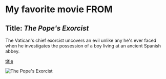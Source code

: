   # My favorite movie FROM
  ## Title: *The Pope's Exorcist*
  The Vatican's chief exorcist uncovers an evil unlike any he's ever faced when he investigates the possession of a boy living at an ancient Spanish abbey.


  [title](https://www.netflix.com/title/81641219)



  
![The Pope's Exorcist](https://github.com/user-attachments/assets/2f1ee552-c21e-403a-8e81-865ead34bfeb)
